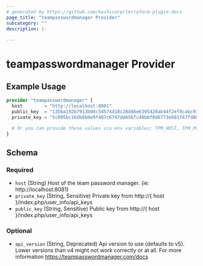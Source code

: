 ```yaml
---
# generated by https://github.com/hashicorp/terraform-plugin-docs
page_title: "teampasswordmanager Provider"
subcategory: ""
description: |-
  
---
```


# teampasswordmanager Provider



## Example Usage

```terraform
provider "teampasswordmanager" {
  host        = "http://localhost:8081"
  public_key  = "1356a192b7913b04c54574d18c28d46e6395428ab44f2ef0cabc9347835b9ea5"
  private_key = "5c005bc16db8b0e9f407c6747d4656fc48bbf0d6773e681f47fd86e1e7d6009b"

  # Or you can provide these values via env variables: TPM_HOST, TPM_PUBLIC_KEY and TPM_PRIVATE_KEY
}
```

<!-- schema generated by tfplugindocs -->
## Schema

### Required

- `host` (String) Host of the team password manager. (ie: http://localhost:8081)
- `private_key` (String, Sensitive) Private key from http://{ host }/index.php/user_info/api_keys
- `public_key` (String, Sensitive) Public key from http://{ host }/index.php/user_info/api_keys

### Optional

- `api_version` (String, Deprecated) Api version to use (defaults to v5). Lower versions than v4 might not work correctly or at all. For more information https://teampasswordmanager.com/docs
